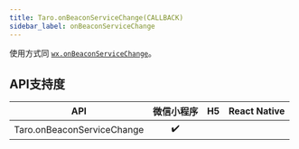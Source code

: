 ```yaml
---
title: Taro.onBeaconServiceChange(CALLBACK)
sidebar_label: onBeaconServiceChange
---
```



使用方式同 [`wx.onBeaconServiceChange`](https://developers.weixin.qq.com/miniprogram/dev/api/wx.onBeaconServiceChange.html)。

## API支持度


| API | 微信小程序 | H5 | React Native |
| :-: | :-: | :-: | :-: |
| Taro.onBeaconServiceChange | ✔️ |  |  |

